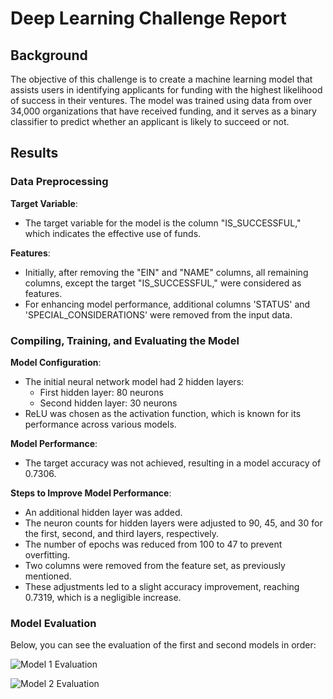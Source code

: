 # Deep Learning Challenge Report

## Background

The objective of this challenge is to create a machine learning model that assists users in identifying applicants for funding with the highest likelihood of success in their ventures. The model was trained using data from over 34,000 organizations that have received funding, and it serves as a binary classifier to predict whether an applicant is likely to succeed or not.

## Results

### Data Preprocessing

**Target Variable**:
- The target variable for the model is the column "IS_SUCCESSFUL," which indicates the effective use of funds.

**Features**:
- Initially, after removing the "EIN" and "NAME" columns, all remaining columns, except the target "IS_SUCCESSFUL," were considered as features.
- For enhancing model performance, additional columns 'STATUS' and 'SPECIAL_CONSIDERATIONS' were removed from the input data.

### Compiling, Training, and Evaluating the Model

**Model Configuration**:
- The initial neural network model had 2 hidden layers:
  - First hidden layer: 80 neurons
  - Second hidden layer: 30 neurons
- ReLU was chosen as the activation function, which is known for its performance across various models.

**Model Performance**:
- The target accuracy was not achieved, resulting in a model accuracy of 0.7306.

**Steps to Improve Model Performance**:
- An additional hidden layer was added.
- The neuron counts for hidden layers were adjusted to 90, 45, and 30 for the first, second, and third layers, respectively.
- The number of epochs was reduced from 100 to 47 to prevent overfitting.
- Two columns were removed from the feature set, as previously mentioned.
- These adjustments led to a slight accuracy improvement, reaching 0.7319, which is a negligible increase.

### Model Evaluation

Below, you can see the evaluation of the first and second models in order:

![Model 1 Evaluation](https://user-images.githubusercontent.com/117786659/229657056-2c4c1b62-35cc-4878-9882-24904db185e6.png)

![Model 2 Evaluation](https://user-images.githubusercontent.com/117786659/229657110-0b0fcb97-2a43-45d0-bb68-672bb4474f41.png)
